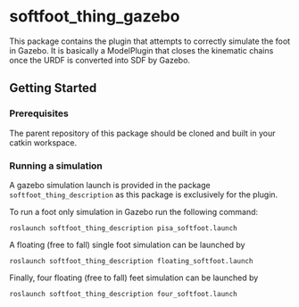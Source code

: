 # softfoot_thing_gazebo

This package contains the plugin that attempts to correctly simulate the foot in Gazebo. It is basically a ModelPlugin that closes the kinematic chains once the URDF is converted into SDF by Gazebo.

## Getting Started

### Prerequisites

The parent repository of this package should be cloned and built in your catkin workspace.

### Running a simulation

A gazebo simulation launch is provided in the package `softfoot_thing_description` as this package is exclusively for the plugin.

To run a foot only simulation in Gazebo run the following command:

`roslaunch softfoot_thing_description pisa_softfoot.launch`

A floating (free to fall) single foot simulation can be launched by

`roslaunch softfoot_thing_description floating_softfoot.launch`

Finally, four floating (free to fall) feet simulation can be launched by

`roslaunch softfoot_thing_description four_softfoot.launch`
